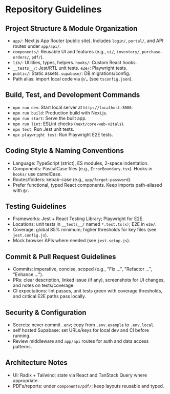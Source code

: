 # Repository Guidelines

## Project Structure & Module Organization
- `app/`: Next.js App Router (public site). Includes `login/`, `portal/`, and API routes under `app/api/`.
- `components/`: Reusable UI and features (e.g., `ui/`, `inventory/`, `purchase-orders/`, `pdf/`).
- `lib/`: Utilities, types, helpers. `hooks/`: Custom React hooks.
- `__tests__/`: Jest/RTL unit tests. `e2e/`: Playwright tests.
- `public/`: Static assets. `supabase/`: DB migrations/config.
- Path alias: import local code via `@/…` (see `tsconfig.json`).

## Build, Test, and Development Commands
- `npm run dev`: Start local server at `http://localhost:3000`.
- `npm run build`: Production build with Next.js.
- `npm run start`: Serve the built app.
- `npm run lint`: ESLint checks (`next/core-web-vitals`).
- `npm test`: Run Jest unit tests.
- `npx playwright test`: Run Playwright E2E tests.

## Coding Style & Naming Conventions
- Language: TypeScript (strict), ES modules, 2-space indentation.
- Components: PascalCase files (e.g., `ErrorBoundary.tsx`). Hooks in `hooks/` use camelCase.
- Routes/folders: kebab-case (e.g., `app/forgot-password`).
- Prefer functional, typed React components. Keep imports path-aliased with `@/`.

## Testing Guidelines
- Frameworks: Jest + React Testing Library; Playwright for E2E.
- Locations: unit tests in `__tests__/` named `*.test.ts(x)`; E2E in `e2e/`.
- Coverage: global 85% minimum; higher thresholds for key files (see `jest.config.js`).
- Mock browser APIs where needed (see `jest.setup.js`).

## Commit & Pull Request Guidelines
- Commits: imperative, concise, scoped (e.g., "Fix …", "Refactor …", "Enhance …").
- PRs: clear description, linked issue (if any), screenshots for UI changes, and notes on tests/coverage.
- CI expectations: lint passes, unit tests green with coverage thresholds, and critical E2E paths pass locally.

## Security & Configuration
- Secrets: never commit `.env`; copy from `.env.example` to `.env.local`.
- self hosted Supabase: set URLs/keys for local dev and CI before running.
- Review middleware and `app/api` routes for auth and data access patterns.

## Architecture Notes
- UI: Radix + Tailwind; state via React and TanStack Query where appropriate.
- PDFs/reports: under `components/pdf/`; keep layouts reusable and typed.


